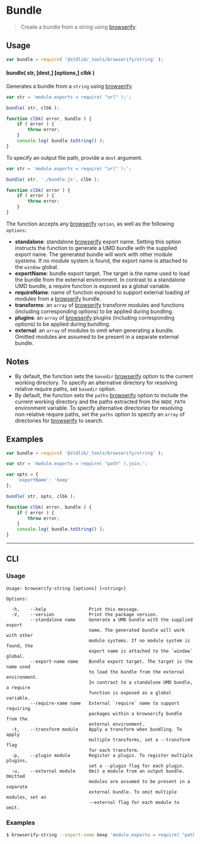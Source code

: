 <!--

@license Apache-2.0

Copyright (c) 2018 The Stdlib Authors.

Licensed under the Apache License, Version 2.0 (the "License");
you may not use this file except in compliance with the License.
You may obtain a copy of the License at

   http://www.apache.org/licenses/LICENSE-2.0

Unless required by applicable law or agreed to in writing, software
distributed under the License is distributed on an "AS IS" BASIS,
WITHOUT WARRANTIES OR CONDITIONS OF ANY KIND, either express or implied.
See the License for the specific language governing permissions and
limitations under the License.

-->

# Bundle

> Create a bundle from a string using [browserify][browserify].

<!-- Section to include introductory text. Make sure to keep an empty line after the intro `section` element and another before the `/section` close. -->

<section class="intro">

</section>

<!-- /.intro -->

<!-- Package usage documentation. -->

<section class="usage">

## Usage

```javascript
var bundle = require( '@stdlib/_tools/browserify/string' );
```

#### bundle( str, \[dest,] \[options,] clbk )

Generates a bundle from a `string` using [browserify][browserify].

```javascript
var str = 'module.exports = require( "url" );';

bundle( str, clbk );

function clbk( error, bundle ) {
    if ( error ) {
        throw error;
    }
    console.log( bundle.toString() );
}
```

To specify an output file path, provide a `dest` argument.

```javascript
var str = 'module.exports = require( "url" );';

bundle( str, './bundle.js', clbk );

function clbk( error ) {
    if ( error ) {
        throw error;
    }
}
```

The function accepts any [browserify][browserify] `option`, as well as the following `options`:

-   **standalone**: standalone [browserify][browserify] export name. Setting this option instructs the function to generate a UMD bundle with the supplied export name. The generated bundle will work with other module systems. If no module system is found, the export name is attached to the `window` global.
-   **exportName**: bundle export target. The target is the name used to load the bundle from the external environment. In contrast to a standalone UMD bundle, a require function is exposed as a global variable.
-   **requireName**: name of function exposed to support external loading of modules from a [browserify][browserify] bundle.
-   **transforms**: an `array` of [browserify][browserify] transform modules and functions (including corresponding options) to be applied during bundling.
-   **plugins**: an `array` of [browserify][browserify] plugins (including corresponding options) to be applied during bundling.
-   **external**: an `array` of modules to omit when generating a bundle. Omitted modules are assumed to be present in a separate external bundle.

</section>

<!-- /.usage -->

<!-- Package usage notes. Make sure to keep an empty line after the `section` element and another before the `/section` close. -->

<section class="notes">

## Notes

-   By default, the function sets the `basedir` [browserify][browserify] option to the current working directory. To specify an alternative directory for resolving relative require paths, set `basedir` option.
-   By default, the function sets the `paths` [browserify][browserify] option to include the current working directory and the paths extracted from the `NODE_PATH` environment variable. To specify alternative directories for resolving non-relative require paths, set the `paths` option to specify an `array` of directories for [browserify][browserify] to search.

</section>

<!-- /.notes -->

<!-- Package usage examples. -->

<section class="examples">

## Examples

<!-- eslint no-undef: "error" -->

```javascript
var bundle = require( '@stdlib/_tools/browserify/string' );

var str = 'module.exports = require( "path" ).join;';

var opts = {
    'exportName': 'beep'
};

bundle( str, opts, clbk );

function clbk( error, bundle ) {
    if ( error ) {
        throw error;
    }
    console.log( bundle.toString() );
}
```

</section>

<!-- /.examples -->

<!-- Section for describing a command-line interface. -->

* * *

<section class="cli">

## CLI

<!-- CLI usage documentation. -->

<section class="usage">

### Usage

```text
Usage: browserify-string [options] [<string>]

Options:

  -h,    --help                Print this message.
  -V,    --version             Print the package version.
         --standalone name     Generate a UMD bundle with the supplied export
                               name. The generated bundle will work with other
                               module systems. If no module system is found, the
                               export name is attached to the `window` global.
         --export-name name    Bundle export target. The target is the name used
                               to load the bundle from the external environment.
                               In contrast to a standalone UMD bundle, a require
                               function is exposed as a global variable.
         --require-name name   External `require` name to support requiring
                               packages within a browserify bundle from the
                               external environment.
  -t,    --transform module    Apply a transform when bundling. To apply
                               multiple transforms, set a --transform flag
                               for each transform.
  -p,    --plugin module       Register a plugin. To register multiple plugins,
                               set a --plugin flag for each plugin.
  -u,    --external module     Omit a module from an output bundle. Omitted
                               modules are assumed to be present in a separate
                               external bundle. To omit multiple modules, set an
                               --external flag for each module to omit.
```

</section>

<!-- /.usage -->

<!-- CLI usage notes. Make sure to keep an empty line after the `section` element and another before the `/section` close. -->

<section class="notes">

</section>

<!-- /.notes -->

<!-- CLI usage examples. -->

<section class="examples">

### Examples

```bash
$ browserify-string --export-name beep 'module.exports = require( "path" ).join;'
```

</section>

<!-- /.examples -->

</section>

<!-- /.cli -->

<!-- Section to include cited references. If references are included, add a horizontal rule *before* the section. Make sure to keep an empty line after the `section` element and another before the `/section` close. -->

<section class="references">

</section>

<!-- /.references -->

<!-- Section for all links. Make sure to keep an empty line after the `section` element and another before the `/section` close. -->

<section class="links">

[browserify]: https://github.com/substack/node-browserify

</section>

<!-- /.links -->

